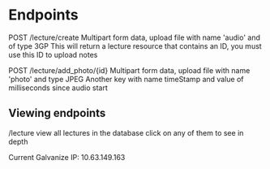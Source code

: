 Endpoints
=========

POST /lecture/create
  Multipart form data, upload file with name 'audio' and of type 3GP
  This will return a lecture resource that contains an ID, you must use this ID to upload notes

POST /lecture/add_photo/{id}
  Multipart form data, upload file with name 'photo' and type JPEG
  Another key with name timeStamp and value of milliseconds since audio start

Viewing endpoints
-----------------

/lecture
  view all lectures in the database
  click on any of them to see in depth

Current Galvanize IP: 10.63.149.163
